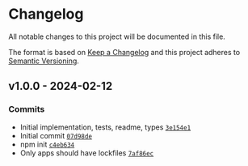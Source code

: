 # Changelog

All notable changes to this project will be documented in this file.

The format is based on [Keep a Changelog](https://keepachangelog.com/en/1.0.0/)
and this project adheres to [Semantic Versioning](https://semver.org/spec/v2.0.0.html).

## v1.0.0 - 2024-02-12

### Commits

- Initial implementation, tests, readme, types [`3e154e1`](https://github.com/ljharb/es-define-property/commit/3e154e11a2fee09127220f5e503bf2c0a31dd480)
- Initial commit [`07d98de`](https://github.com/ljharb/es-define-property/commit/07d98de34a4dc31ff5e83a37c0c3f49e0d85cd50)
- npm init [`c4eb634`](https://github.com/ljharb/es-define-property/commit/c4eb6348b0d3886aac36cef34ad2ee0665ea6f3e)
- Only apps should have lockfiles [`7af86ec`](https://github.com/ljharb/es-define-property/commit/7af86ec1d311ec0b17fdfe616a25f64276903856)